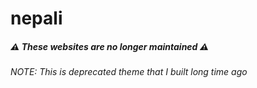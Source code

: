 # nepali

##### ⚠️ These websites are no longer maintained ⚠️

*NOTE: This is deprecated theme that I built long time ago*


